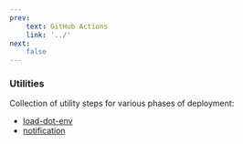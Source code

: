 ```yaml
---
prev:
    text: GitHub Actions
    link: '../'
next:
    false
---
```

### Utilities

Collection of utility steps for various phases of deployment:

+ [load-dot-env](./load-dot-env/)
+ [notification](./notification/)
